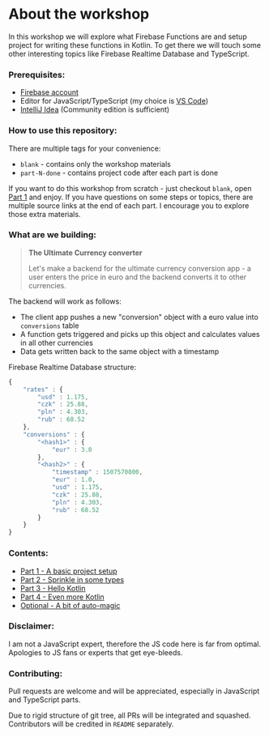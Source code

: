 # About the workshop


In this workshop we will explore what Firebase Functions are and setup project for writing these functions in Kotlin. To get there we will touch some other interesting topics like Firebase Realtime Database and TypeScript. 


### Prerequisites:

 * [Firebase account](https://console.firebase.google.com/)
 * Editor for JavaScript/TypeScript (my choice is [VS Code](https://code.visualstudio.com/))
 * [IntelliJ Idea](https://www.jetbrains.com/idea/download/) (Community edition is sufficient)


### How to use this repository:

There are multiple tags for your convenience: 
 * `blank` - contains only the workshop materials 
 * `part-N-done` - contains project code after each part is done

If you want to do this workshop from scratch - just checkout `blank`, open [Part 1](part1.md) and enjoy. If you have questions on some steps or topics, there are multiple source links at the end of each part. I encourage you to explore those extra materials.


### What are we building:

> **The Ultimate Currency converter**
> 
> Let's make a backend for the ultimate currency conversion app - a user enters the price in euro and the backend converts it to other currencies.

The backend will work as follows: 
 * The client app pushes a new "conversion" object with a euro value into `conversions` table
 * A function gets triggered and picks up this object and calculates values in all other currencies
 * Data gets written back to the same object with a timestamp

Firebase Realtime Database structure:
``` js
{
    "rates" : {
        "usd" : 1.175,
        "czk" : 25.88,
        "pln" : 4.303,
        "rub" : 68.52
    },
    "conversions" : {
        "<hash1>" : {
            "eur" : 3.0
        },
        "<hash2>" : {
            "timestamp" : 1507570800,
            "eur" : 1.0,
            "usd" : 1.175,
            "czk" : 25.88,
            "pln" : 4.303,
            "rub" : 68.52
        }
    }
}
```


### Contents: 
 
 * [Part 1 - A basic project setup](part1.md)
 * [Part 2 - Sprinkle in some types](part2.md)
 * [Part 3 - Hello Kotlin](part3.md)
 * [Part 4 - Even more Kotlin](part4.md)
 * [Optional - A bit of auto-magic](part5.md)


### Disclaimer:

I am not a JavaScript expert, therefore the JS code here is far from optimal. Apologies to JS fans or experts that get eye-bleeds.


### Contributing:

Pull requests are welcome and will be appreciated, especially in JavaScript and TypeScript parts. 

Due to rigid structure of git tree, all PRs will be integrated and squashed. Contributors will be credited in `README` separately.
